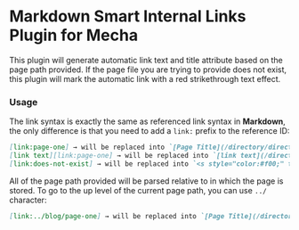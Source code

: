 Markdown Smart Internal Links Plugin for Mecha
==============================================

This plugin will generate automatic link text and title attribute based on the page path provided. If the page file you are trying to provide does not exist, this plugin will mark the automatic link with a red strikethrough text effect.

### Usage

The link syntax is exactly the same as referenced link syntax in **Markdown**, the only difference is that you need to add a `link:` prefix to the reference ID:

~~~ .markdown
[link:page-one] → will be replaced into `[Page Title](/directory/directory/page-one "Page Title")`
[link text][link:page-one] → will be replaced into `[link text](/directory/directory/page-one "Page Title")`
[link:does-not-exist] → will be replaced into `<s style="color:#f00;" title="[link:does-not-exist]">link broken</s>`
~~~

All of the page path provided will be parsed relative to in which the page is stored. To go to the up level of the current page path, you can use `../` character:

~~~ .markdown
[link:../blog/page-one] → will be replaced into `[Page Title](/directory/blog/page-one "Page Title")`
~~~